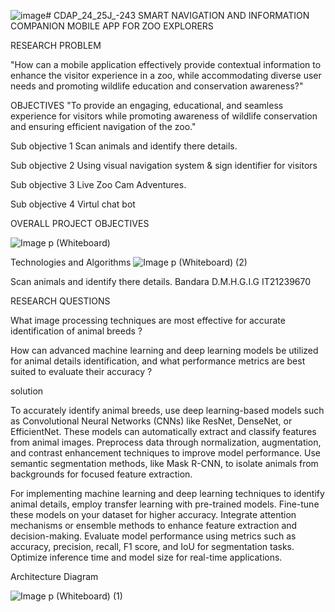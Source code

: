 ![image](https://github.com/user-attachments/assets/4a2d9943-9e68-4d07-a250-c07f12d73185)# CDAP_24_25J_-243
SMART NAVIGATION AND INFORMATION COMPANION MOBILE APP FOR ZOO EXPLORERS 


RESEARCH PROBLEM

"How can a mobile application effectively provide  contextual information to enhance the visitor experience in a zoo, while accommodating diverse user needs and promoting wildlife education and conservation awareness?"


OBJECTIVES
"To provide an engaging, educational, and seamless experience for visitors while promoting awareness of wildlife conservation and ensuring efficient navigation of the zoo."

Sub objective 1
Scan animals and identify there details.

Sub objective 2
Using visual navigation system & sign identifier for visitors

Sub objective 3
Live Zoo Cam Adventures.

Sub objective 4
Virtul chat bot


OVERALL PROJECT OBJECTIVES

![Image p (Whiteboard)](https://github.com/user-attachments/assets/0f1d188e-4d0f-4c61-a061-437286e0df91)


Technologies and Algorithms
![Image p (Whiteboard) (2)](https://github.com/user-attachments/assets/bc344ce4-23e5-461c-8917-7a07f11ba448)



Scan animals and identify there details.
Bandara D.M.H.G.I.G
IT21239670

RESEARCH 
QUESTIONS

What image processing techniques are most effective for accurate  identification of animal breeds ?​

How can advanced machine learning and deep learning models be utilized for animal details identification, and what performance metrics are best suited to evaluate their accuracy ?

solution

To accurately identify animal breeds, use deep learning-based models such as Convolutional Neural Networks (CNNs) like ResNet, DenseNet, or EfficientNet. These models can automatically extract and classify features from animal images. Preprocess data through normalization, augmentation, and contrast enhancement techniques to improve model performance. Use semantic segmentation methods, like Mask R-CNN, to isolate animals from backgrounds for focused feature extraction.

For implementing machine learning and deep learning techniques to identify animal details, employ transfer learning with pre-trained models. Fine-tune these models on your dataset for higher accuracy. Integrate attention mechanisms or ensemble methods to enhance feature extraction and decision-making. Evaluate model performance using metrics such as accuracy, precision, recall, F1 score, and IoU for segmentation tasks. Optimize inference time and model size for real-time applications.


Architecture Diagram

![Image p (Whiteboard) (1)](https://github.com/user-attachments/assets/2f2297d8-2a3b-41d2-8e37-fbe96a660434)






